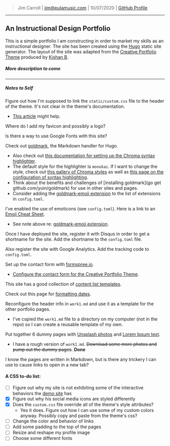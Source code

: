 > Jim Carroll |
> jim@pulamusic.com |
> 10/07/2020 |
> [GitHub Profile](https://github.com/pulamusic)

---

## An Instructional Design Portfolio

This is a simple portfolio I am constructing in order to market my skills as an instructional designer. The site has been created using the [Hugo](https://gohugo.io/) static site generator. The layout of the site was adapted from the [Creative Portfolio Theme](https://github.com/kishaningithub/hugo-creative-portfolio-theme) produced by [Kishan B](https://kishaningithub.github.io/).

##### More description to come

---

##### Notes to Self

Figure out how I'm supposed to link the `static/custom.css` file to the header of the theme. It's not clear in the theme's documentation.
* [This article](https://mattmayes.com/posts/2019/hugo-add-custom-css-properly/) might help.

Where do I add my favicon and possibly a logo?

Is there a way to use Google Fonts with this site?

Check out [goldmark](https://github.com/yuin/goldmark/), the Markdown handler for Hugo.
* Also check out [this documentation for setting up the Chroma syntax highlighter](https://gohugo.io/getting-started/configuration-markup#highlight).
* The default style for the highlighter is `monokai`. If I want to change the style, check out [this gallery of Chroma styles](https://xyproto.github.io/splash/docs/longer/all.html) as well as [this page on the configuration of syntax highlighting](https://gohugo.io/content-management/syntax-highlighting/).
* Think about the benefits and challenges of [installing goldmark](go get github.com/yuin/goldmark) for use in other sites and pages.
* Consider adding the [goldmark-emoji extension](https://github.com/yuin/goldmark-emoji#goldmark-emoji) to the list of extensions in `config.toml`.

I've enabled the use of emoticons (see `config.toml`). Here is a link to an [Emoji Cheat Sheet](https://www.webfx.com/tools/emoji-cheat-sheet/).
* See note above re: [goldmark-emoji extension](https://github.com/yuin/goldmark-emoji#goldmark-emoji).

Once I have deployed the site, register it with Disqus in order to get a shortname for the site. Add the shortname to the `config.toml` file.

Also register the site with Google Analytics. Add the tracking code to `config.toml`.

Set up the contact form with [formspree.io](https://formspree.io/).
* [Configure the contact form for the Creative Portfolio Theme](https://github.com/kishaningithub/hugo-creative-portfolio-theme#make-the-contact-form-working).

This site has a good collection of [content list templates](https://bwaycer.github.io/hugo_tutorial.hugo/templates/list/).

Check out this page for [formatting dates](https://gohugo.io/functions/format/).

Reconfigure the header info in `work1.md` and use it as a template for the other portfolio pages.
* I've copied the `work1.md` file to a directory on my computer (not in the repo) so I can create a reusable template of my own.

Put together 6 dummy pages with [Unsplash photos](https://unsplash.com/) and [Lorem Ipsum text](https://www.lipsum.com/).
* I have a rough version of `work1.md`. ~~Download some more photos and pump out the dummy pages~~. **Done**

I know the pages are written in Markdown, but is there any trickery I can use to cause links to open in a new tab?

#### A CSS to-do list:
- [ ] Figure out why my site is not exhibiting some of the interactive behaviors the [demo site](https://themes.gohugo.io/theme/hugo-creative-portfolio-theme/portfolio/) has
- [X] Figure out why his social media icons are styled differently
- [X] Does the `custom.css` file override all of the theme's style attributes?
  - Yes it does. Figure out how I can use some of my custom colors anyway. Possibly copy and paste from the theme's css?
- [ ] Change the color and behavior of links
- [ ] Add some padding to the top of the pages
- [ ] Resize and reshape my profile image
- [ ] Choose some different fonts
